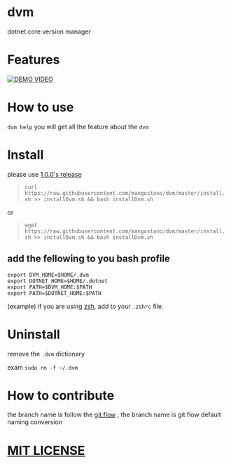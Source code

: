 # dvm
dotnet core version manager

# Features
[![DEMO VIDEO](https://img.youtube.com/vi/2cLqHbYQ60I/0.jpg)](https://www.youtube.com/watch?v=2cLqHbYQ60I)



# How to use
`dvm help` you will get all the feature about the `dvm` 

# Install
please use [1.0.0's release](https://github.com/mangostano/dvm/tree/1.0.0)

> `curl https://raw.githubusercontent.com/mangostano/dvm/master/install.sh >> installDvm.sh && bash installDvm.sh`  

or   

> `wget https://raw.githubusercontent.com/mangostano/dvm/master/install.sh >> installDvm.sh && bash installDvm.sh`
## add the fellowing to you bash profile 
```
export DVM_HOME=$HOME/.dvm
export DOTNET_HOME=$HOME/.dotnet
export PATH=$DVM_HOME:$PATH
export PATH=$DOTNET_HOME:$PATH
```
(example) if you are using [zsh](https://github.com/robbyrussell/oh-my-zsh), add to your `.zshrc` file.

# Uninstall
remove the `.dvm` dictionary 

exam `sudo rm -f ~/.dvm`

# How to contribute 
the branch name is follow the [git flow](https://jeffkreeftmeijer.com/git-flow/) , the branch name is git flow default naming conversion

# [MIT LICENSE](./LICENSE)
